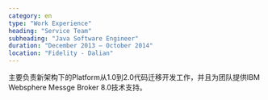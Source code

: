```yaml
---
category: en
type: "Work Experience"
heading: "Service Team"
subheading: "Java Software Engineer"
duration: "December 2013 – October 2014"
location: "Fidelity - Dalian"
---
```


主要负责新架构下的Platform从1.0到2.0代码迁移开发工作，并且为团队提供IBM Websphere Messge Broker 8.0技术支持。